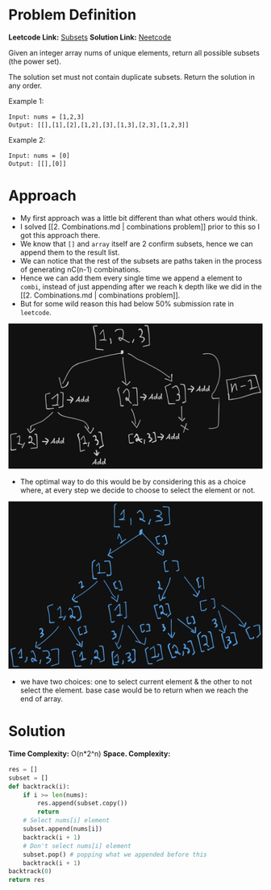 # Problem Definition

**Leetcode Link:** [Subsets](https://leetcode.com/problems/subsets/)
**Solution Link:** [Neetcode](https://www.youtube.com/watch?v=REOH22Xwdkk)

Given an integer array nums of unique elements, return all possible 
subsets
 (the power set).

The solution set must not contain duplicate subsets. Return the solution in any order.

Example 1:
```
Input: nums = [1,2,3]
Output: [[],[1],[2],[1,2],[3],[1,3],[2,3],[1,2,3]]
```

Example 2:
```
Input: nums = [0]
Output: [[],[0]]
```

# Approach

- My first approach was a little bit different than what others would think.
- I solved [[2. Combinations.md | combinations problem]] prior to this so I got this approach there.
- We know that `[]` and `array` itself are 2 confirm subsets, hence we can append them to the result list.
- We can notice that the rest of the subsets are paths taken in the process of generating nC(n-1) combinations.
- Hence we can add them every single time we append a element to `combi`, instead of just appending after we reach k depth like we did in the [[2. Combinations.md | combinations problem]].
- But for some wild reason this had below 50% submission rate in `leetcode`.

![alt text](image-3.png)

- The optimal way to do this would be by considering this as a choice where, at every step we decide to choose to select the element or not.

![alt text](image-4.png)

- we have two choices: one to select current element & the other to not select the element. base case would be to return when we reach the end of array.

# Solution

**Time Complexity:** O(n*2^n)
**Space. Complexity:** 

```python
res = []
subset = []
def backtrack(i):
    if i >= len(nums):
        res.append(subset.copy())
        return
    # Select nums[i] element
    subset.append(nums[i])
    backtrack(i + 1)
    # Don't select nums[i] element
    subset.pop() # popping what we appended before this
    backtrack(i + 1)
backtrack(0)
return res
```

